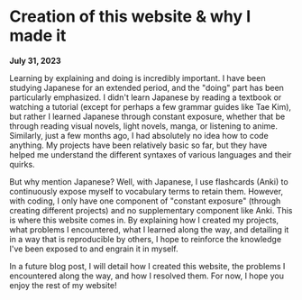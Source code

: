 # Creation of this website & why I made it
**July 31, 2023**

Learning by explaining and doing is incredibly important. I have been studying Japanese for an extended period, and the "doing" part has been particularly emphasized. I didn't learn Japanese by reading a textbook or watching a tutorial (except for perhaps a few grammar guides like Tae Kim), but rather I learned Japanese through constant exposure, whether that be through reading visual novels, light novels, manga, or listening to anime. Similarly, just a few months ago, I had absolutely no idea how to code anything. My projects have been relatively basic so far, but they have helped me understand the different syntaxes of various languages and their quirks.

But why mention Japanese? Well, with Japanese, I use flashcards (Anki) to continuously expose myself to vocabulary terms to retain them. However, with coding, I only have one component of "constant exposure" (through creating different projects) and no supplementary component like Anki. This is where this website comes in. By explaining how I created my projects, what problems I encountered, what I learned along the way, and detailing it in a way that is reproducible by others, I hope to reinforce the knowledge I've been exposed to and engrain it in myself.

In a future blog post, I will detail how I created this website, the problems I encountered along the way, and how I resolved them. For now, I hope you enjoy the rest of my website!
